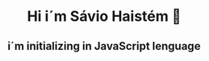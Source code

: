 
   <h1 align="center"> Hi i´m Sávio Haistém 🦄 </h1>

<h2 align="center"> i´m initializing in JavaScript lenguage </h2>
<p align="center">
<img src="">
</p>
